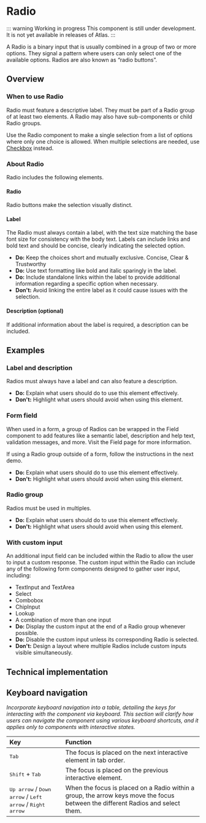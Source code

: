 # Radio

::: warning Working in progress
This component is still under development. It is not yet available in releases of Atlas.
:::

A Radio is a binary input that is usually combined in a group of two or more options. They signal a pattern where users can only select one of the available options. Radios are also known as “radio buttons”.

## Overview

### When to use Radio

Radio must feature a descriptive label. They must be part of a Radio group of at least two elements. A Radio may also have sub-components or child Radio groups.

Use the Radio component to make a single selection from a list of options where only one choice is allowed. When multiple selections are needed, use [Checkbox](checkbox.md)  instead.

### About Radio

Radio includes the following elements.

#### Radio  
Radio buttons make the selection visually distinct.

#### Label  
The Radio must always contain a label, with the text size matching the base font size for consistency with the body text. Labels can include links and bold text and should be concise, clearly indicating the selected option.

* **Do:** Keep the choices short and mutually exclusive. Concise, Clear & Trustworthy  
* **Do:** Use text formatting like bold and italic sparingly in the label.  
* **Do:** Include standalone links within the label to provide additional information regarding a specific option when necessary.  
* **Don't:** Avoid linking the entire label as it could cause issues with the selection.

#### Description (optional)   
If additional information about the label is required, a description can be included.  

## Examples

### Label and description 

Radios must always have a label and can also feature a description.

* **Do:** Explain what users should do to use this element effectively.  
* **Don't:** Highlight what users should avoid when using this element.

### Form field

When used in a form, a group of Radios can be wrapped in the Field component to add features like a semantic label, description and help text, validation messages, and more. Visit the Field page for more information.

If using a Radio group outside of a form, follow the instructions in the next demo.

* **Do:** Explain what users should do to use this element effectively.  
* **Don't:** Highlight what users should avoid when using this element.

### Radio group

Radios must be used in multiples.

* **Do:** Explain what users should do to use this element effectively.  
* **Don't:** Highlight what users should avoid when using this element.

### With custom input 

An additional input field can be included within the Radio to allow the user to input a custom response. The custom input within the Radio can include any of the following form components designed to gather user input, including:

* TextInput and TextArea  
* Select  
* Combobox  
* ChipInput  
* Lookup  
* A combination of more than one input  
* **Do:** Display the custom input at the end of a Radio group whenever possible.  
* **Do:** Disable the custom input unless its corresponding Radio is selected.  
* **Don't:** Design a layout where multiple Radios include custom inputs visible simultaneously.

## Technical implementation

## Keyboard navigation

*Incorporate keyboard navigation into a table, detailing the keys for interacting with the component via keyboard. This section will clarify how users can navigate the component using various keyboard shortcuts, and it applies only to components with interactive states.*

| Key | Function |
| :---- | :---- |
| <kbd>Tab</kbd> | The focus is placed on the next interactive element in tab order. |
| <kbd>Shift</kbd> \+ <kbd>Tab</kbd> | The focus is placed on the previous interactive element. |
| <kbd>Up arrow</kbd> / <kbd>Down arrow</kbd> / <kbd>Left arrow</kbd> / <kbd>Right arrow</kbd> | When the focus is placed on a Radio within a group, the arrow keys move the focus between the different Radios and select them. |